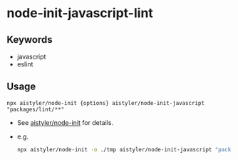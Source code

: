 # node-init-javascript-lint

## Keywords

- javascript
- eslint

## Usage

```npx aistyler/node-init {options} aistyler/node-init-javascript "packages/lint/**"```

- See [aistyler/node-init](https://github.com/aistyler/node-init) for details.
- e.g.

  ```sh
  npx aistyler/node-init -o ./tmp aistyler/node-init-javascript "packages/lint/**"
  ```
